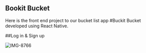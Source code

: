 ## Bookit Bucket

Here is the front end project to our bucket list app #Buckit Bucket developed using React Native.

##Log in & Sign up

![IMG-8766](https://user-images.githubusercontent.com/118311279/223761830-33805c35-7ae6-4674-9c5a-878c7955353d.PNG)
